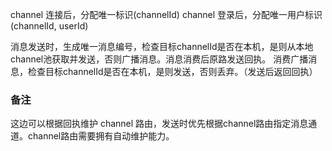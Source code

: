 channel 连接后，分配唯一标识(channelId)
channel 登录后，分配唯一用户标识(channelId, userId)

消息发送时，生成唯一消息编号，检查目标channelId是否在本机，是则从本地channel池获取并发送，否则广播消息。消息消费后原路发送回执。
消费广播消息，检查目标channelId是否在本机，是则发送，否则丢弃。（发送后返回回执）


### 备注
这边可以根据回执维护 channel 路由，发送时优先根据channel路由指定消息通道。channel路由需要拥有自动维护能力。
